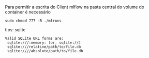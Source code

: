 Para permitir a escrita do Client mlflow na pasta central do volume do container é necessário
```
sudo chmod 777 -R ./mlruns
```



tips: sqlite
```
Valid SQLite URL forms are:
 sqlite:///:memory: (or, sqlite://)
 sqlite:///relative/path/to/file.db
 sqlite:////absolute/path/to/file.db
```